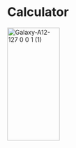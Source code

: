 # Calculator
<img width="120" height="260" alt="Galaxy-A12-127 0 0 1 (1)" src="https://github.com/user-attachments/assets/0f34c3fa-61f5-4b10-a36b-9db413b10d01" />
